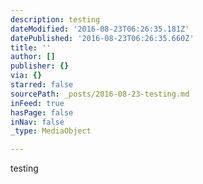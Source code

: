 ```yaml
---
description: testing
dateModified: '2016-08-23T06:26:35.181Z'
datePublished: '2016-08-23T06:26:35.660Z'
title: ''
author: []
publisher: {}
via: {}
starred: false
sourcePath: _posts/2016-08-23-testing.md
inFeed: true
hasPage: false
inNav: false
_type: MediaObject

---
```

testing